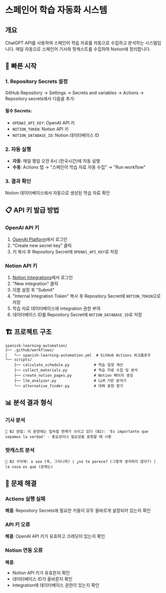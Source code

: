 # 스페인어 학습 자동화 시스템

## 개요

ChatGPT API를 사용하여 스페인어 학습 자료를 자동으로 수집하고 분석하는 시스템입니다.
매일 자동으로 스페인어 기사와 팟캐스트를 수집하여 Notion에 정리합니다.

## 🚀 빠른 시작

### 1. Repository Secrets 설정

GitHub Repository → Settings → Secrets and variables → Actions → Repository secrets에서 다음을 추가:

#### 필수 Secrets:

- `OPENAI_API_KEY`: OpenAI API 키
- `NOTION_TOKEN`: Notion API 키
- `NOTION_DATABASE_ID`: Notion 데이터베이스 ID

### 2. 자동 실행

- **자동**: 매일 평일 오전 8시 (한국시간)에 자동 실행
- **수동**: Actions 탭 → "스페인어 학습 자료 자동 수집" → "Run workflow"

### 3. 결과 확인

Notion 데이터베이스에서 자동으로 생성된 학습 자료 확인

## 📋 API 키 발급 방법

### OpenAI API 키

1. [OpenAI Platform](https://platform.openai.com/api-keys)에서 로그인
2. "Create new secret key" 클릭
3. 키 복사 후 Repository Secret에 `OPENAI_API_KEY`로 저장

### Notion API 키

1. [Notion Integrations](https://www.notion.so/my-integrations)에서 로그인
2. "New integration" 클릭
3. 이름 설정 후 "Submit"
4. "Internal Integration Token" 복사 후 Repository Secret에 `NOTION_TOKEN`으로 저장
5. 학습 자료 데이터베이스에 integration 권한 부여
6. 데이터베이스 ID를 Repository Secret에 `NOTION_DATABASE_ID`로 저장

## 🏗️ 프로젝트 구조

```
spanish-learning-automation/
├── .github/workflows/
│   └── spanish-learning-automation.yml  # GitHub Actions 워크플로우
└── scripts/
    ├── calculate_schedule.py           # 학습 일정 계산
    ├── collect_materials.py            # 학습 자료 수집 및 분석
    ├── create_notion_pages.py          # Notion 페이지 생성
    ├── llm_analyzer.py                 # LLM 기반 분석기
    └── alternative_finder.py           # 대체 표현 찾기
```

## 📊 분석 결과 형식

### 기사 분석

```
📝 B2 문법: 이 문장에는 접속법 현재가 쓰이고 있다 (B2): 'Es importante que sepamos la verdad' - 중요성이나 필요성을 표현할 때 사용
```

### 팟캐스트 분석

```
🎯 B2 구어체: o sea (즉, 그러니까) | ¿no te parece? (그렇게 생각하지 않아?) | la cosa es que (문제는)
```

## 🐛 문제 해결

### Actions 실행 실패

**해결**: Repository Secrets에 필요한 키들이 모두 올바르게 설정되어 있는지 확인

### API 키 오류

**해결**: OpenAI API 키가 유효하고 크레딧이 있는지 확인

### Notion 연동 오류

**해결**:

- Notion API 키가 유효한지 확인
- 데이터베이스 ID가 올바른지 확인
- Integration에 데이터베이스 권한이 있는지 확인
